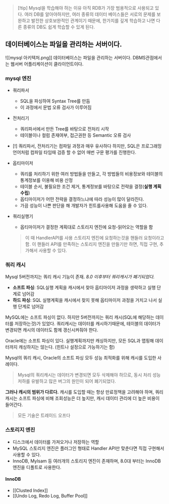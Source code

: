 > [!tip] Mysql을 학습해야 하는 이유
> 아직 RDB가 가장 범용적으로 사용되고 있다.
> 여러 DB를 알아야하지만, 여러 종류의 데이터 베이스들은 서로의 문제를 보완하고 발전한 상호보완적인 관계이기 때문에, 한가지를 깊게 학습하고 나면 다른 종류의 DB도 쉽게 학습할 수 있게 된다.

## 데이터베이스는 파일을 관리하는 서버이다.
![[mysql 아키텍처.png]]
데이터베이스는 파일을 관리하는 서버이다. DBMS관점에서는 웹서버 어플리케이션이 클라이언트이다.

### mysql 엔진
- 쿼리파서
	- SQL을 파싱하여 Syntax Tree를 만듬
	- 이 과정에서 문법 오류 검사가 이루어짐
- 전처리기
	- 쿼리파서에서 만든 Tree를 바탕으로 전처리 시작
	- 테이블이나 컬럼 존재여부, 접근권한 등 Semantic 오류 검사
- [!] 쿼리파서, 전처리기는 컴파일 과정과 매우 유사하다
      하지만, SQL은 프로그래밍 언어처럼 컴파일 타임때 검증 할 수 없어 매번 구문 평가를 진행한다.

- 옵티마이저
	- 쿼리를 처리하기 위한 여러 방법들을 만들고, 각 방법들의 비용정보와 테이블의 통계정보를 이용해 비용 산정
	- 테이블 순서, 불필요한 조건 제거, 통계정보를 바탕으로 전략을 결정(**실행 계획 수립**)
	- 옵티마이저가 어떤 전략을 결정하느냐에 따라 성능이 많이 달라진다.
	- 가끔 성능이 나쁜 판단을 해 개발자가 힌트를사용해 도움을 줄 수 있다.
- 쿼리실행기
	- 옵티마이저가 결정한 계획대로 스토리지 엔진에 요청-읽어오는 역할을 함
	> 이 때 HandlerAPI를 사용
	> 스토리지 엔진에 요청하는것을 핸들러 요청이라고 함.
	> 이 핸들러 API를 만족하는 스토리지 엔진을 만들기만 하면, 직접 구현, 추가해서 사용할 수 있다.

### 쿼리 캐시
Mysql 5버전까지는 쿼리 캐시 기능이 존재. *8.0 이후부터 쿼리캐시가 폐기되었다.*

- **소프트 파싱**: SQL실행 계획을 캐시에서 찾아 옵티마이저 과정을 생략하고 실행 단계로 넘어감
- **하드 파싱**: SQL 실행계획을 캐시에서 찾지 못해 옵티마이저 과정을 거치고 나서 실행 단계로 넘어감

MySQL에는 소프트 파싱이 없다.
하지만 5버전까지는 쿼리 캐시(SQL에 해당하는 데이터를 저장하는것)가 있었다.
쿼리캐시는 데이터를 캐시하기때문에, 테이블의 데이터가 변경되면 캐시의 데이터도 함께 갱신시켜줘야 한다.

Oracle에는 소프트 파싱이 있다.
실행계획까지만 캐싱하지만, 모든 SQL과 맵핑해 데이터까지 캐싱하지는 않는다.
(힌트나 설정으로 가능하기는 함)

Mysql의 쿼리 캐시, Oracle의 소프트 파싱 모두 성능 최적화를 위해 캐시를 도입한 사례이다.
> Mysql의 쿼리캐시는 데이터가 변경되면 모두 삭제해야 하므로, 동시 처리 성능 저하를 유발하고 많은 버그의 원인이 되어 폐기되었다.

**그러나 캐시의 범위가 다르다.**
캐시를 도입할 때는 항상 만료정책을 고려해야 하며, 쿼리캐시는 소프트 파싱에 비해 조회성능은 더 높지만, 캐시 데이터 관리에 더 높은 비용이 들어간다.

> 모든 기술은 트레이드 오프다


### 스토리지 엔진
- 디스크에서 데이터를 가져오거나 저장하는 역할
- MySQL 스토리지 엔진은 플러그인 형태로 Handler API만 맞춘다면 직접 구현해서 사용할 수 있다.
- InnoDB, Mylsam 등 여러개의 스토리지 엔진이 존재하며, 8.0대 부터는 InnoDB엔진을 디폴트로 사용한다.

#### InnoDB
- [[Clusted Index]]
- [[Undo Log, Redo Log, Buffer Pool]]